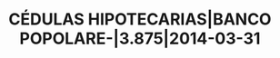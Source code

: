 ---
layout: asset
title: CÉDULAS HIPOTECARIAS|BANCO POPOLARE-|3.875|2014-03-31
isin: IT0004680648
---